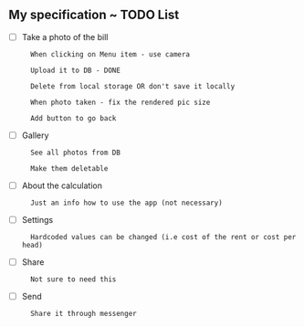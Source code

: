 ## My specification ~ TODO List

- [ ] Take a photo of the bill

        When clicking on Menu item - use camera
        
        Upload it to DB - DONE
        
        Delete from local storage OR don't save it locally
        
        When photo taken - fix the rendered pic size
        
        Add button to go back

- [ ] Gallery
        
        See all photos from DB 
        
        Make them deletable

- [ ] About the calculation
        
        Just an info how to use the app (not necessary)

- [ ] Settings
        
        Hardcoded values can be changed (i.e cost of the rent or cost per head)

- [ ] Share
        
        Not sure to need this

- [ ] Send

        Share it through messenger